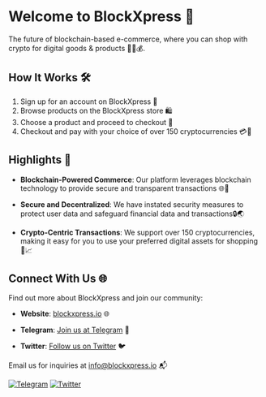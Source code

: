# Welcome to BlockXpress 👋

The future of blockchain-based e-commerce, where you can shop with crypto for digital goods & products 🛒🔗💰.

## How It Works 🛠️

1. Sign up for an account on BlockXpress 📝
2. Browse products on the BlockXpress store 🛍️
3. Choose a product and proceed to checkout 🛒
4. Checkout and pay with your choice of over 150 cryptocurrencies 💳💱

##  Highlights 🔑

- **Blockchain-Powered Commerce**: Our platform leverages blockchain technology to provide secure and transparent transactions 🌐🔐

- **Secure and Decentralized**: We have instated security measures to protect user data and safeguard financial data and transactions🔒🌏

- **Crypto-Centric Transactions**: We support over 150 cryptocurrencies, making it easy for you to use your preferred digital assets for shopping 💎📈

## Connect With Us 🌐

Find out more about BlockXpress and join our community:

- **Website**: [blockxpress.io](https://blockxpress.io/) 🌐

- **Telegram**: [Join us at Telegram](https://t.me/BlockXpressio) 🚀

- **Twitter**: [Follow us on Twitter](https://twitter.com/blockxpress) 🐦

Email us for inquiries at info@blockxpress.io 📬

[![Telegram](https://img.shields.io/badge/Telegram-Join-blue?style=for-the-badge&logo=telegram)](https://t.me/BlockXpressio)
[![Twitter](https://img.shields.io/badge/Twitter-Follow-blue?style=for-the-badge&logo=twitter)](https://twitter.com/blockxpress)
